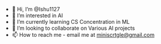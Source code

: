 - 👋 Hi, I’m @Ishu1127
- 👀 I’m interested in AI
- 🌱 I’m currently learning CS Concentration in ML
- 💞️ I’m looking to collaborate on Various AI projects
- 📫 How to reach me - email me at miniscrtgle@gmail.com

<!---
Ishu1127/Ishu1127 is a ✨ special ✨ repository because its `README.md` (this file) appears on your GitHub profile.
You can click the Preview link to take a look at your changes.
--->
